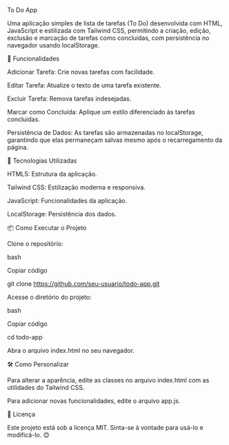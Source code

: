 To Do App

Uma aplicação simples de lista de tarefas (To Do) desenvolvida com HTML, JavaScript e estilizada com Tailwind CSS, permitindo a criação, edição, exclusão e marcação de tarefas como concluídas, com persistência no navegador usando localStorage.



🎯 Funcionalidades

Adicionar Tarefa: Crie novas tarefas com facilidade.

Editar Tarefa: Atualize o texto de uma tarefa existente.

Excluir Tarefa: Remova tarefas indesejadas.

Marcar como Concluída: Aplique um estilo diferenciado às tarefas concluídas.

Persistência de Dados: As tarefas são armazenadas no localStorage, garantindo que elas permaneçam salvas mesmo após o recarregamento da página.



🚀 Tecnologias Utilizadas

HTML5: Estrutura da aplicação.

Tailwind CSS: Estilização moderna e responsiva.

JavaScript: Funcionalidades da aplicação.

LocalStorage: Persistência dos dados.



📦 Como Executar o Projeto

Clone o repositório:

bash

Copiar código

git clone https://github.com/seu-usuario/todo-app.git

Acesse o diretório do projeto:

bash

Copiar código

cd todo-app

Abra o arquivo index.html no seu navegador.



🛠️ Como Personalizar

Para alterar a aparência, edite as classes no arquivo index.html com as utilidades do Tailwind CSS.

Para adicionar novas funcionalidades, edite o arquivo app.js.



📝 Licença

Este projeto está sob a licença MIT. Sinta-se à vontade para usá-lo e modificá-lo. 😊
